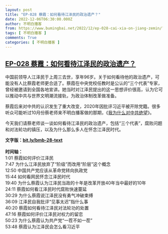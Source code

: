 ```yaml
---
layout: post
title: "EP-028 蔡霞：如何看待江泽民的政治遗产？"
date: 2022-12-06T06:30:00.000Z
author: 不明白播客
from: https://www.bumingbai.net/2022/12/ep-028-cai-xia-on-jiang-zemin/?utm_source=rss&utm_medium=rss&utm_campaign=ep-028-cai-xia-on-jiang-zemin
tags: [ 不明白播客 ]
comments: True
categories: [ 不明白播客 ]
---
```

<!--1670308200000-->
[EP-028 蔡霞：如何看待江泽民的政治遗产？](https://www.bumingbai.net/2022/12/ep-028-cai-xia-on-jiang-zemin/?utm_source=rss&utm_medium=rss&utm_campaign=ep-028-cai-xia-on-jiang-zemin)
------

<div>
<p></p><div id="buzzsprout-player-11821669"></div><script src="https://www.buzzsprout.com/1982525/11821669-.js?container_id=buzzsprout-player-11821669&amp;player=small" type="text/javascript" charset="utf-8"></script><p>中国前领导人江泽民于上周三去世，享年96岁。关于如何看待他的政治遗产，可能没有人比蔡霞老师更合适了。蔡霞在中央党校任教时是公认的“三个代表”专家，曾经被邀请到全国各地宣讲。她当时对江泽民提出的这一思想评价很高，认为它可以推动中共与世界文明潮流接轨，为政治体制改革做准备。</p><p>蔡霞后来对中共的认识发生了重大改变，2020年因批评习近平被开除党籍。很多听众可能听过10月份蔡老师来不明白播客做的那期，《<a rel="noreferrer noopener" href="https://www.bumingbai.net/2022/10/ep-020-cai-xia/" target="_blank">我为什么对中共绝望</a>》。</p><p>今天我们请蔡老师谈一谈如何看待江泽民的政治遗产，包括“三个代表”，腐败问题和对法轮功的镇压，以及为什么那么多人在怀念江泽民时代。</p><p></p><p><strong>文字版：<a rel="noreferrer noopener" href="https://bit.ly/bmb-28-text" target="_blank">bit.ly/bmb-28-text</a><br></strong><br><strong>时间轴：<br></strong>1:01 蔡霞如何评价江泽民<br>7:47 为什么江泽民放弃了“阶级”而改用“阶层”这个概念<br>12:50 中国共产党应该从革命党转向执政党<br>15:44 如何看网民怀念江泽民时代<br>19:40 为什么蔡霞认为江泽民当政的十年是改革开放40年当中最好的10年<br>24:11 蔡霞如何看江泽民时代腐败快速蔓延<br>30:29 为什么蔡霞说江泽民没有勇气冲破束缚<br>36:09 江泽民自我批评“见事太迟”指什么事<br>40:20 蔡霞如何看待江泽民对法轮功的处置<br>47:16 蔡霞如何评价江泽民对权力的留恋<br>50:23 为什么蔡霞认为共产党“一茬不如一茬”<br>53:48 蔡霞认为江泽民会怎么看习近平</p>
</div>

